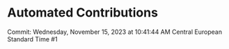 # Automated Contributions

Commit: Wednesday, November 15, 2023 at 10:41:44 AM Central European Standard Time #1

